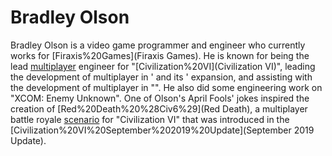 # Bradley Olson

Bradley Olson is a video game programmer and engineer who currently works for [Firaxis%20Games](Firaxis Games). He is known for being the lead [multiplayer](multiplayer) engineer for "[Civilization%20VI](Civilization VI)", leading the development of multiplayer in ' and its ' expansion, and assisting with the development of multiplayer in "". He also did some engineering work on "XCOM: Enemy Unknown".
One of Olson's April Fools' jokes inspired the creation of [Red%20Death%20%28Civ6%29](Red Death), a multiplayer battle royale [scenario](scenario) for "Civilization VI" that was introduced in the [Civilization%20VI%20September%202019%20Update](September 2019 Update).